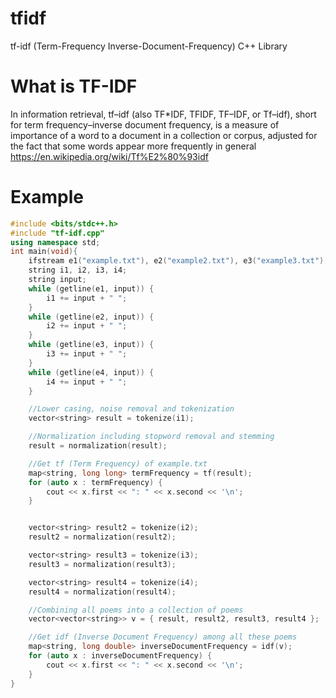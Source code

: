 # tfidf
tf-idf (Term-Frequency Inverse-Document-Frequency) C++ Library

# What is TF-IDF
In information retrieval, tf–idf (also TF*IDF, TFIDF, TF–IDF, or Tf–idf), short for term frequency–inverse document frequency, is a measure of importance of a word to a document in a collection or corpus, adjusted for the fact that some words appear more frequently in general
https://en.wikipedia.org/wiki/Tf%E2%80%93idf

# Example
```cpp
#include <bits/stdc++.h>
#include "tf-idf.cpp"
using namespace std;
int main(void){
    ifstream e1("example.txt"), e2("example2.txt"), e3("example3.txt"), e4("example4.txt");
    string i1, i2, i3, i4;
    string input;
    while (getline(e1, input)) {
        i1 += input + " ";
    }
    while (getline(e2, input)) {
        i2 += input + " ";
    }
    while (getline(e3, input)) {
        i3 += input + " ";
    }
    while (getline(e4, input)) {
        i4 += input + " ";
    }

    //Lower casing, noise removal and tokenization
    vector<string> result = tokenize(i1);

    //Normalization including stopword removal and stemming
    result = normalization(result);

    //Get tf (Term Frequency) of example.txt
    map<string, long long> termFrequency = tf(result);
    for (auto x : termFrequency) {
        cout << x.first << ": " << x.second << '\n';
    }


    vector<string> result2 = tokenize(i2);
    result2 = normalization(result2);

    vector<string> result3 = tokenize(i3);
    result3 = normalization(result3);

    vector<string> result4 = tokenize(i4);
    result4 = normalization(result4);

    //Combining all poems into a collection of poems
    vector<vector<string>> v = { result, result2, result3, result4 };

    //Get idf (Inverse Document Frequency) among all these poems
    map<string, long double> inverseDocumentFrequency = idf(v);
    for (auto x : inverseDocumentFrequency) {
        cout << x.first << ": " << x.second << '\n';
    }
}
```
